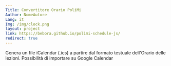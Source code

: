 ```yaml
---
Title: Convertitore Orario PoliMi
Author: NomeAutore
Lang: it
Img: /img/clock.png
layout: project
link: https://bebora.github.io/polimi-schedule-js/
redirect: true
---
```

Genera un file iCalendar (.ics) a partire dal formato testuale dell'Orario delle lezioni. Possibilità di importare su Google Calendar
